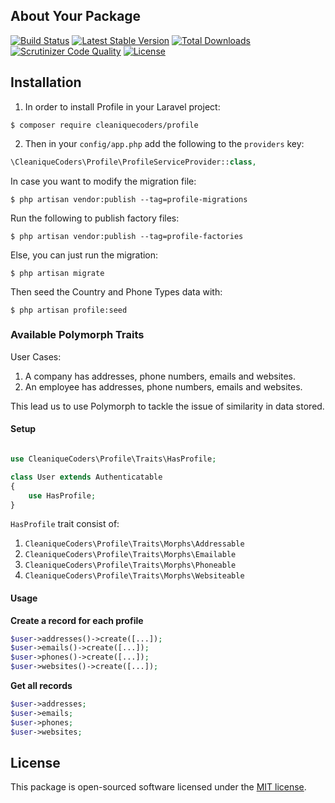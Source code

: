 ## About Your Package

[![Build Status](https://travis-ci.org/cleaniquecoders/profile.svg?branch=master)](https://travis-ci.org/cleaniquecoders/profile) [![Latest Stable Version](https://poser.pugx.org/cleaniquecoders/profile/v/stable)](https://packagist.org/packages/cleaniquecoders/profile) [![Total Downloads](https://poser.pugx.org/cleaniquecoders/profile/downloads)](https://packagist.org/packages/cleaniquecoders/profile) [![Scrutinizer Code Quality](https://scrutinizer-ci.com/g/cleaniquecoders/profile/badges/quality-score.png?b=master)](https://scrutinizer-ci.com/g/cleaniquecoders/profile/?branch=master) [![License](https://poser.pugx.org/cleaniquecoders/profile/license)](https://packagist.org/packages/cleaniquecoders/profile)

## Installation

1. In order to install Profile in your Laravel project:

```
$ composer require cleaniquecoders/profile
```

2. Then in your `config/app.php` add the following to the `providers` key:

```php
\CleaniqueCoders\Profile\ProfileServiceProvider::class,
```

In case you want to modify the migration file:

```
$ php artisan vendor:publish --tag=profile-migrations
```

Run the following to publish factory files:

```
$ php artisan vendor:publish --tag=profile-factories
```

Else, you can just run the migration:

```
$ php artisan migrate
```

Then seed the Country and Phone Types data with:

```
$ php artisan profile:seed
```

### Available Polymorph Traits

User Cases: 

1. A company has addresses, phone numbers, emails and websites.
2. An employee has addresses, phone numbers, emails and websites.

This lead us to use Polymorph to tackle the issue of similarity in data stored.

#### Setup

```php

use CleaniqueCoders\Profile\Traits\HasProfile;

class User extends Authenticatable 
{
	use HasProfile;
}
```

`HasProfile` trait consist of:

1. `CleaniqueCoders\Profile\Traits\Morphs\Addressable`
2. `CleaniqueCoders\Profile\Traits\Morphs\Emailable`
3. `CleaniqueCoders\Profile\Traits\Morphs\Phoneable`
4. `CleaniqueCoders\Profile\Traits\Morphs\Websiteable`

#### Usage

**Create a record for each profile**

```php
$user->addresses()->create([...]);
$user->emails()->create([...]);
$user->phones()->create([...]);
$user->websites()->create([...]);
```

**Get all records**

```php
$user->addresses;
$user->emails;
$user->phones;
$user->websites;
```

## License

This package is open-sourced software licensed under the [MIT license](http://opensource.org/licenses/MIT).